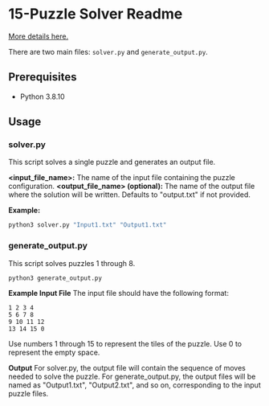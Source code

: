 # 15-Puzzle Solver Readme
[More details here.](instructions.pdf)

There are two main files: `solver.py` and `generate_output.py`.

## Prerequisites

- Python 3.8.10

## Usage

### solver.py
This script solves a single puzzle and generates an output file.

**<input_file_name>:** The name of the input file containing the puzzle configuration.
**<output_file_name> (optional):** The name of the output file where the solution will be written. Defaults to "output.txt" if not provided.

**Example:**
```python
python3 solver.py "Input1.txt" "Output1.txt"
```

### generate_output.py

This script solves puzzles 1 through 8.

```python
python3 generate_output.py
```

**Example Input File**
The input file should have the following format:

```
1 2 3 4
5 6 7 8
9 10 11 12
13 14 15 0
``````

Use numbers 1 through 15 to represent the tiles of the puzzle.
Use 0 to represent the empty space.

**Output**
For solver.py, the output file will contain the sequence of moves needed to solve the puzzle.
For generate_output.py, the output files will be named as "Output1.txt", "Output2.txt", and so on, corresponding to the input puzzle files.